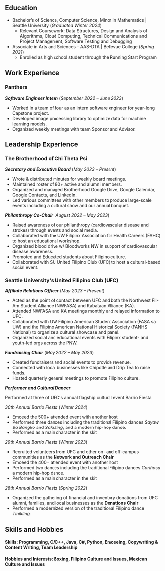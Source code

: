 
<!-- ADD LINKS? linkedin, email, -->

## Education
- Bachelor’s of Science, Computer Science, Minor in Mathematics | Seattle University (_Graduated Winter 2024_)
    - Relevant Coursework: Data Structures, Design and Analysis of Algorithms, Cloud Computing, Technical Communications and Project Management, Software Testing and Debugging
- Associate in Arts and Sciences - AAS-DTA | Bellevue College (_Spring 2021_)
    - Enrolled as high school student through the Running Start Program

## Work Experience
### Panthera
***Software Engineer Intern*** (_September 2022 – June 2023_)
- Worked in a team of four as an intern software engineer for year-long Capstone project.
- Developed image processing library to optimize data for machine learning models.
- Organized weekly meetings with team Sponsor and Advisor.

## Leadership Experience
### The Brotherhood of Chi Theta Psi

***Secretary and Executive Board*** (_May 2023 – Present_)
- Wrote & distributed minutes for weekly board meetings.
- Maintained roster of 80+ active and alumni members.
- Organized and managed Brotherhood Google Drive, Google Calendar, Google Contacts, and LinkedIn.
- Led various committees with other members to produce large-scale events including a cultural show and our annual banquet.

***Philanthropy Co-Chair*** (_August 2022 – May 2023_)
- Raised awareness of our philanthropy (cardiovascular disease and strokes) through events and social media.
- Collaborated with the UW Filipinx Association for Health Careers (FAHC) to host an educational workshop. 
- Organized blood drive w/ Bloodworks NW in support of cardiovascular disease awareness.
- Promoted and Educated students about Filipino culture.
- Collaborated with SU United Filipino Club (UFC) to host a cultural-based social event.

### Seattle University's United Filipino Club (UFC)

***Affiliate Relations Officer*** (_May 2023 – Present_)
- Acted as the point of contact between UFC and both the Northwest Fil-Am Student Alliance (NWFASA) and Kabataan Alliance (KA).
- Attended NWFASA and KA meetings monthly and relayed information to UFC.
- Collaborated with UW Filipino American Student Association (FASA sa UW) and the Filipino American National Historical Society (FANHS National) to organize a cultural showcase and panel.
- Organized social and educational events with Filipinx student- and youth-led orgs across the PNW.

***Fundraising Chair*** (_May 2022 – May 2023_)
- Created fundraisers and social events to provide revenue. 
- Connected with local businesses like Chipotle and Drip Tea to raise funds.
- Hosted quarterly general meetings to promote Filipino culture.

***Performer and Cultural Dancer*** 

Performed at three of UFC's annual flagship cultural event Barrio Fiesta

_30th Annual Barrio Fiesta_ (_Winter 2024_)
* Emceed the 500+ attended event with another host
* Performed three dances including the traditional Filipino dances _Sayaw Sa Bangko_ and _Sakuting_, and a modern hip-hop dance.
* Performed as a main character in the skit

_29th Annual Barrio Fiesta_ (_Winter 2023_)
* Recruited volunteers from UFC and other on- and off-campus communities as the **Network and Outreach Chair**
* Emceed the 400+ attended event with another host
* Performed two dances including the traditional Filipino dances _Cariñosa_ a modern hip-hop dance.
* Performed as a main character in the skit

_28th Annual Barrio Fiesta_ (_Spring 2022_)
* Organized the gathering of financial and inventory donations from UFC alumni, families, and local businesses as the **Donations Chair**
* Performed a modernized version of the traditional Filipino dance _Tinikling_

<!-- add marianas ?-->

## Skills and Hobbies

#### Skills: Programming, C/C++, Java, C#, Python, Emceeing, Copywriting & Content Writing, Team Leadership

#### Hobbies and Interests: Boxing, Filipino Culture and Issues, Mexican Culture and Issues